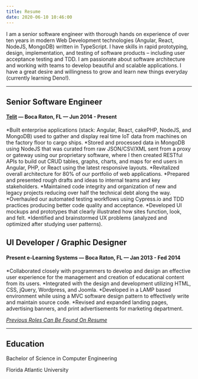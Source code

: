 ```yaml
---
title: Resume
date: 2020-06-10 10:46:00
---
```


I am a senior software engineer with thorough hands on experience of over ten years in modern Web Development technologies (Angular, React, NodeJS, MongoDB) written in TypeScript. I have skills in rapid prototyping, design, implementation, and testing of software products – including user acceptance testing and TDD. I am passionate about software architecture and working with teams to develop beautiful and scalable applications. I have a great desire and willingness to grow and learn new things everyday (currently learning Deno!). 

---

## Senior Software Engineer

#### [Telit](https://www.telit.com) — Boca Raton, FL — Jun 2014 - Present

*Built enterprise applications (stack: Angular, React, cakePHP, NodeJS, and MongoDB) used to gather and display real time IoT data from machines on the factory floor to cargo ships.
*Stored and processed data in MongoDB using NodeJS that was curated from raw JSON/CSV/XML sent from a proxy or gateway using our proprietary software, where I then created RESTful APIs to build out CRUD tables, graphs, charts, and maps for end users in Angular, PHP, or React using the latest responsive layouts.
*Revitalized overall architecture for 80% of our portfolio of web applications.
*Prepared and presented rough drafts and ideas to internal teams and key stakeholders.
*Maintained code integrity and organization of new and legacy projects reducing over half the technical debt along the way. 
*Overhauled our automated testing workflows using Cypress.io and TDD practices producing better code quality and acceptance.
*Developed UI mockups and prototypes that clearly illustrated how sites function, look, and felt.
*Identified and brainstormed UX problems (analyzed and optimized after studying user patterns). 


## UI Developer / Graphic Designer

#### Present e-Learning Systems — Boca Raton, FL — Jan 2013 - Fed 2014

*Collaborated closely with programmers to develop and design an effective user experience for the management and creation of educational content from its users.
*Integrated with the design and development utilizing HTML, CSS, jQuery, Wordpress, and Joomla.
*Developed in a LAMP based environment while using a MVC software design pattern to effectively write and maintain source code.
*Revised and expanded landing pages, advertising banners, and print advertisements for marketing department.


*[Previous Roles Can Be Found On Resume](http://nickpersad.com/Nick+Persad+Resume+2020.pdf)*

---

## Education

Bachelor of Science in Computer Engineering

Florida Atlantic University
